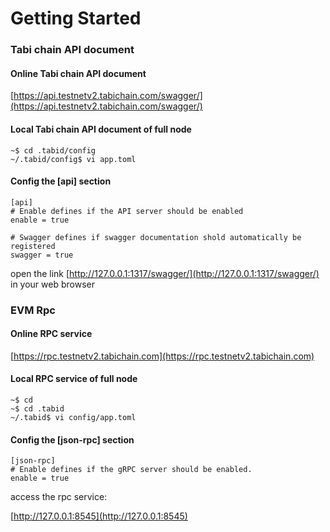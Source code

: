 # Getting Started

### Tabi chain API document

#### **Online Tabi chain API document**

[https://api.testnetv2.tabichain.com/swagger/](https://api.testnetv2.tabichain.com/swagger/)

#### **Local Tabi chain API document of full node**

```shell
~$ cd .tabid/config
~/.tabid/config$ vi app.toml
```

#### Config the \[api] section

```
[api]
# Enable defines if the API server should be enabled
enable = true

# Swagger defines if swagger documentation shold automatically be registered
swagger = true
```

open the link [http://127.0.0.1:1317/swagger/](http://127.0.0.1:1317/swagger/) in your web browser

### EVM Rpc

#### **Online RPC service**

[https://rpc.testnetv2.tabichain.com](https://rpc.testnetv2.tabichain.com)

#### **Local RPC service of full node**

```shell
~$ cd 
~$ cd .tabid
~/.tabid$ vi config/app.toml
```

#### Config the \[json-rpc] section

```
[json-rpc]
# Enable defines if the gRPC server should be enabled.
enable = true
```

access the rpc service:

[http://127.0.0.1:8545](http://127.0.0.1:8545)

